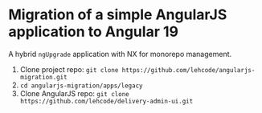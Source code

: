 # Migration of a simple AngularJS application to Angular 19

A hybrid `ngUpgrade` application with NX for monorepo management.

1. Clone project repo: 
`git clone https://github.com/lehcode/angularjs-migration.git`
2. `cd angularjs-migration/apps/legacy`
3. Clone AngularJS repo:
`git clone https://github.com/lehcode/delivery-admin-ui.git`
